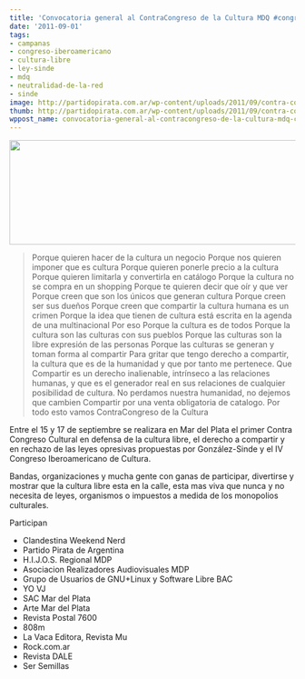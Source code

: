 ```yaml
---
title: 'Convocatoria general al ContraCongreso de la Cultura MDQ #congresos2011'
date: '2011-09-01'
tags:
- campanas
- congreso-iberoamericano
- cultura-libre
- ley-sinde
- mdq
- neutralidad-de-la-red
- sinde
image: http://partidopirata.com.ar/wp-content/uploads/2011/09/contra-congreso-cultura.png
thumb: http://partidopirata.com.ar/wp-content/uploads/2011/09/contra-congreso-cultura-150x150.png
wppost_name: convocatoria-general-al-contracongreso-de-la-cultura-mdq-congresos2011
---
```


<a href="http://partidopirata.com.ar/wp-content/uploads/2011/09/contra-congreso-cultura.png"><img src="http://partidopirata.com.ar/wp-content/uploads/2011/09/contra-congreso-cultura-1024x317.png" alt="" title="contra-congreso-cultura" width="600" height="184" class="aligncenter size-large wp-image-1727" /></a>

<blockquote>Porque quieren hacer de la cultura un negocio
Porque nos quieren imponer que es cultura
Porque quieren ponerle precio a la cultura
Porque quieren limitarla y convertirla en catálogo
Porque la cultura no se compra en un shopping
Porque te quieren decir que oír y que ver
Porque creen que son los únicos que generan cultura
Porque creen ser sus dueños
Porque creen que compartir la cultura humana es un crimen
Porque la idea que tienen de cultura está escrita en la agenda de una
multinacional
Por eso
Porque la cultura es de todos
Porque la cultura son las culturas con sus pueblos
Porque las culturas son la libre expresión de las personas
Porque las culturas se generan y toman forma al compartir
Para gritar que tengo derecho a compartir, la cultura que es de la
humanidad y que por tanto me pertenece.
Que Compartir es un derecho inalienable, intrínseco a las relaciones
humanas, y que es el generador real en sus relaciones de cualquier
posibilidad de cultura.
No perdamos nuestra humanidad, no dejemos que cambien Compartir por
una venta obligatoria de catalogo.
Por todo esto vamos ContraCongreso de la Cultura

</blockquote>

Entre el 15 y 17 de septiembre se realizara en Mar del Plata el primer Contra Congreso Cultural en defensa de la cultura libre, el derecho a compartir y en rechazo de las leyes opresivas propuestas por González-Sinde y el IV Congreso Iberoamericano de Cultura.

Bandas, organizaciones y mucha gente con ganas de participar, divertirse y mostrar que la cultura libre esta en la calle, esta mas viva que nunca y no necesita de leyes, organismos o impuestos a medida de los monopolios culturales.

Participan

* Clandestina Weekend Nerd
* Partido Pirata de Argentina
* H.I.J.O.S. Regional MDP
* Asociacion Realizadores Audiovisuales MDP
* Grupo de Usuarios de GNU+Linux y Software Libre BAC
* YO VJ
* SAC Mar del Plata
* Arte Mar del Plata
* Revista Postal 7600
* 808m
* La Vaca Editora, Revista Mu
* Rock.com.ar
* Revista DALE
* Ser Semillas
